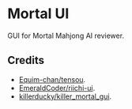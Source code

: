 # Mortal UI

GUI for Mortal Mahjong AI reviewer.

## Credits

- [Equim-chan/tensou](https://github.com/Equim-chan/tensou).
- [EmeraldCoder/riichi-ui](https://github.com/EmeraldCoder/riichi-ui).
- [killerducky/killer_mortal_gui](https://github.com/killerducky/killer_mortal_gui).
